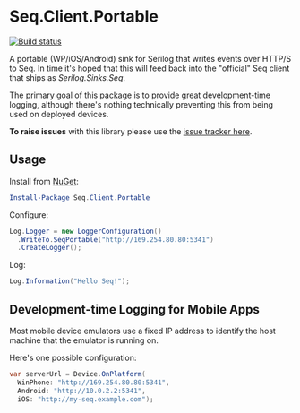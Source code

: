 Seq.Client.Portable
===================

[![Build status](https://ci.appveyor.com/api/projects/status/2b5u0t0cyuenc478?svg=true)](https://ci.appveyor.com/project/NicholasBlumhardt/seq-client-portable)

A portable (WP/iOS/Android) sink for Serilog that writes events over HTTP/S to Seq. In time it's hoped that this will feed back into the "official" Seq client that ships as _Serilog.Sinks.Seq_.

The primary goal of this package is to provide great development-time logging, although there's nothing technically preventing this from being used on deployed devices.

**To raise issues** with this library please use the [issue tracker here](https://github.com/continuousit/seq-releases/issues).

Usage
-----

Install from [NuGet](https://nuget.org/packages/seq.client.portable):

```powershell
Install-Package Seq.Client.Portable
```

Configure:

```csharp
Log.Logger = new LoggerConfiguration()
  .WriteTo.SeqPortable("http://169.254.80.80:5341")
  .CreateLogger();
```

Log:

```csharp
Log.Information("Hello Seq!");
```

Development-time Logging for Mobile Apps
----------------------------------------

Most mobile device emulators use a fixed IP address to identify the host machine that the emulator is running on.

Here's one possible configuration:

```csharp
var serverUrl = Device.OnPlatform(
  WinPhone: "http://169.254.80.80:5341",
  Android: "http://10.0.2.2:5341",
  iOS: "http://my-seq.example.com");
```


